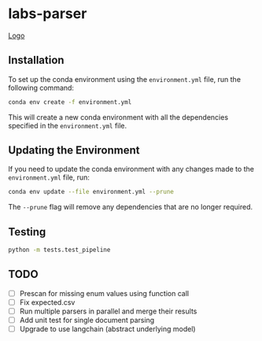 # labs-parser

[Logo](logo.jpg)

## Installation

To set up the conda environment using the `environment.yml` file, run the following command:

```sh
conda env create -f environment.yml
```

This will create a new conda environment with all the dependencies specified in the `environment.yml` file.

## Updating the Environment

If you need to update the conda environment with any changes made to the `environment.yml` file, run:

```sh
conda env update --file environment.yml --prune
```

The `--prune` flag will remove any dependencies that are no longer required.

## Testing

```sh
python -m tests.test_pipeline
```

## TODO

- [ ] Prescan for missing enum values using function call
- [ ] Fix expected.csv
- [ ] Run multiple parsers in parallel and merge their results
- [ ] Add unit test for single document parsing
- [ ] Upgrade to use langchain (abstract underlying model)